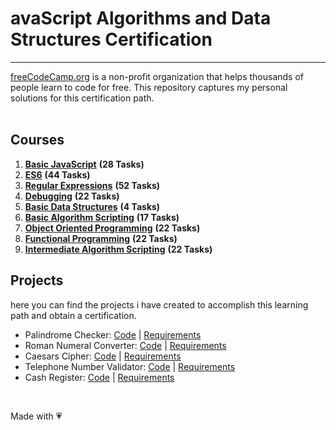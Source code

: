 # avaScript Algorithms and Data Structures Certification
***
[freeCodeCamp.org](https://www.freecodecamp.org/) is a non-profit organization that helps thousands of people learn to code for free. This repository captures my personal solutions for this certification path.</br></br>

## Courses
1. [**Basic JavaScript**](https://github.com/BorislavChernev/FreeCodeCamp-JavaScript-Algorithms-and-Data-Structures/tree/main/Basic-Algorithm-Scripting) **(28 Tasks)**
2. [**ES6**](https://github.com/BorislavChernev/FreeCodeCamp-JavaScript-Algorithms-and-Data-Structures/tree/main/ES6) **(44 Tasks)**
3. [**Regular Expressions**](https://github.com/BorislavChernev/FreeCodeCamp-JavaScript-Algorithms-and-Data-Structures/tree/main/Regular-Expressions) **(52 Tasks)**
4. [**Debugging**](https://github.com/BorislavChernev/FreeCodeCamp-JavaScript-Algorithms-and-Data-Structures/tree/main/Debugging) **(22 Tasks)**
5. [**Basic Data Structures**](https://github.com/BorislavChernev/FreeCodeCamp-JavaScript-Algorithms-and-Data-Structures/tree/main/Basic-Data-Structures) **(4 Tasks)**
6. [**Basic Algorithm Scripting**](https://github.com/BorislavChernev/FreeCodeCamp-JavaScript-Algorithms-and-Data-Structures/tree/main/Basic-Algorithm-Scripting) **(17 Tasks)**
7. [**Object Oriented Programming**](https://github.com/BorislavChernev/FreeCodeCamp-JavaScript-Algorithms-and-Data-Structures/tree/main/Object-Oriented-Programming) **(22 Tasks)**
7. [**Functional Programming**](https://github.com/BorislavChernev/FreeCodeCamp-JavaScript-Algorithms-and-Data-Structures/tree/main/Functional-Programming) **(22 Tasks)**
7. [**Intermediate Algorithm Scripting**](https://github.com/BorislavChernev/FreeCodeCamp-JavaScript-Algorithms-and-Data-Structures/tree/main/Intermediate-Algorithm-Scripting) **(22 Tasks)**

## Projects
here you can find the projects i have created to accomplish this learning path and obtain a certification.
* Palindrome Checker: [Code](https://github.com/BorislavChernev/FreeCodeCamp-JavaScript-Algorithms-and-Data-Structures/blob/main/Projects/Palindrome-Checker.js) | [Requirements](https://www.freecodecamp.org/learn/javascript-algorithms-and-data-structures/javascript-algorithms-and-data-structures-projects/palindrome-checker)
* Roman Numeral Converter: [Code](https://github.com/BorislavChernev/FreeCodeCamp-JavaScript-Algorithms-and-Data-Structures/blob/main/Projects/Roman-Numeral-Converter.js) | [Requirements](https://www.freecodecamp.org/learn/responsive-web-design/responsive-web-design-projects/build-a-survey-form)
* Caesars Cipher: [Code](https://github.com/BorislavChernev/FreeCodeCamp-JavaScript-Algorithms-and-Data-Structures/blob/main/Projects/Caesars-Cipher.js) | [Requirements](https://www.freecodecamp.org/learn/javascript-algorithms-and-data-structures/javascript-algorithms-and-data-structures-projects/caesars-cipher)
* Telephone Number Validator: [Code](https://github.com/BorislavChernev/FreeCodeCamp-JavaScript-Algorithms-and-Data-Structures/blob/main/Projects/Telephone-Number-Validator.js) | [Requirements](https://www.freecodecamp.org/learn/javascript-algorithms-and-data-structures/javascript-algorithms-and-data-structures-projects/telephone-number-validator)
* Cash Register: [Code](https://github.com/BorislavChernev/FreeCodeCamp-JavaScript-Algorithms-and-Data-Structures/blob/main/Projects/Cash-Register.js) | [Requirements](https://www.freecodecamp.org/learn/javascript-algorithms-and-data-structures/javascript-algorithms-and-data-structures-projects/cash-register)
</br>

Made with 💗
